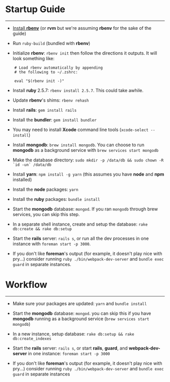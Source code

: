 # Startup Guide
---------------

- [Install **rbenv**](https://github.com/rbenv/rbenv#installation) (or **rvm** but we're assuming **rbenv** for the sake of the guide)

- Run `ruby-build` (bundled with **rbenv**)

- Initialize **rbenv**: `rbenv init` then follow the directions it outputs. It will look something like:

```
    # Load rbenv automatically by appending
    # the following to ~/.zshrc:

    eval "$(rbenv init -)"
```

- Install **ruby** 2.5.7: `rbenv install 2.5.7`. This could take awhile.

- Update **rbenv**'s shims: `rbenv rehash`

- Install **rails**: `gem install rails`

- Install the **bundler**: `gem install bundler`

- You may need to install **Xcode** command line tools (`xcode-select --install`)

- Install **mongodb**: `brew install mongodb`. You can choose to run **mongodb** as a background service with `brew services start mongodb`

- Make the database directory: ``sudo mkdir -p /data/db && sudo chown -R `id -un` /data/db``

- Install **yarn**: `npm install -g yarn` (this assumes you have **node** and **npm** installed)

- Install the **node** packages: `yarn`

- Install the **ruby** packages: `bundle install`

- Start the **mongodb** database: `mongod`. If you ran `mongodb` through brew services, you can skip this step.

- In a separate shell instance, create and setup the database: `rake db:create && rake db:setup`

- Start the **rails** server: `rails s`, or run all the dev processes in one instance with `foreman start -p 3000`.

- If you don't like **foreman**'s output (for example, it doesn't play nice with pry...) consider running `ruby ./bin/webpack-dev-server` and `bundle exec guard` in separate instances.


# Workflow

-----------

- Make sure your packages are updated: `yarn` and `bundle install`

- Start the **mongodb** database: `mongod`. you can skip this if you have **mongodb** running as a background service (`brew services start mongodb`)

- In a new instance, setup database: `rake db:setup && rake db:create_indexes`

- Start the **rails** server: `rails s`, or start **rails**, **guard**, and **webpack-dev-server** in one instance: `foreman start -p 3000`

- If you don't like **foreman**'s output (for example, it doesn't play nice with pry...) consider running `ruby ./bin/webpack-dev-server` and `bundle exec guard` in separate instances
